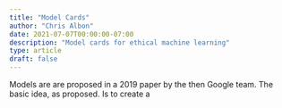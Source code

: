 ```yaml
---
title: "Model Cards"
author: "Chris Albon"
date: 2021-07-07T00:00:00-07:00
description: "Model cards for ethical machine learning"
type: article
draft: false
---
```


Models are are proposed in a 2019 paper by the then Google team. The basic idea, as proposed. Is to create a 

<!---
=========
Raw Notes
=========

- [Mitchell et. al 2019](https://arxiv.org/abs/1810.03993)
    - No standard documentation for ML models
        - "Currently, there are no standardized documentation procedures to
    communicate the performance characteristics of trained machine
    learning (ML) and artificial intelligence (AI) models." (Mitchell et. al 2019)
    - Original proposal
        "As a step towards this goal, we propose that released machine
learning models be accompanied by short (one to two page) records
we call model cards"
    - "We advocate for measures of model performance that contain
quantitative evaluation results to be broken down by individual
cultural, demographic, or phenotypic groups, domain-relevant conditions, and intersectional analysis combining two (or more) groups
and conditions"
"Before further discussing the details of the model card, it is important to note that at least two of the three characteristics discussed
so far, race and gender, are socially sensitive. Although analyzing
models by race and gender may follow from intersectionality theory, how “ground truth” race or gender categories should be labeled
in a dataset, and whether or not datasets should be labeled with
these categories at all, is not always clear"
-->

